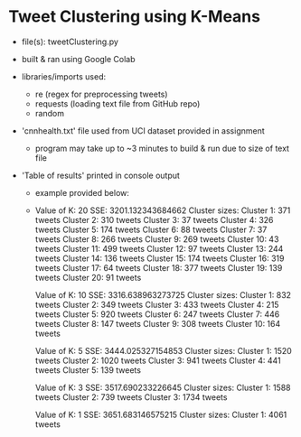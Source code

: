 # Tweet Clustering using K-Means

- file(s): tweetClustering.py

- built & ran using Google Colab

- libraries/imports used:
    - re (regex for preprocessing tweets)
    - requests (loading text file from GitHub repo)
    - random 

- 'cnnhealth.txt' file used from UCI dataset provided in assignment
    - program may take up to ~3 minutes to build & run due to size of text file

- 'Table of results' printed in console output
    - example provided below:

    - Value of K: 20
      SSE: 3201.132343684662
      Cluster sizes:
        Cluster 1: 371 tweets
        Cluster 2: 310 tweets
        Cluster 3: 37 tweets
        Cluster 4: 326 tweets
        Cluster 5: 174 tweets
        Cluster 6: 88 tweets
        Cluster 7: 37 tweets
        Cluster 8: 266 tweets
        Cluster 9: 269 tweets
        Cluster 10: 43 tweets
        Cluster 11: 499 tweets
        Cluster 12: 97 tweets
        Cluster 13: 244 tweets
        Cluster 14: 136 tweets
        Cluster 15: 174 tweets
        Cluster 16: 319 tweets
        Cluster 17: 64 tweets
        Cluster 18: 377 tweets
        Cluster 19: 139 tweets
        Cluster 20: 91 tweets
      
      Value of K: 10
      SSE: 3316.638963273725
      Cluster sizes:
        Cluster 1: 832 tweets
        Cluster 2: 349 tweets
        Cluster 3: 433 tweets
        Cluster 4: 215 tweets
        Cluster 5: 920 tweets
        Cluster 6: 247 tweets
        Cluster 7: 446 tweets
        Cluster 8: 147 tweets
        Cluster 9: 308 tweets
        Cluster 10: 164 tweets
      
      Value of K: 5
      SSE: 3444.025327154853
      Cluster sizes:
        Cluster 1: 1520 tweets
        Cluster 2: 1020 tweets
        Cluster 3: 941 tweets
        Cluster 4: 441 tweets
        Cluster 5: 139 tweets
      
      Value of K: 3
      SSE: 3517.690233226645
      Cluster sizes:
        Cluster 1: 1588 tweets
        Cluster 2: 739 tweets
        Cluster 3: 1734 tweets

      Value of K: 1
      SSE: 3651.683146575215
      Cluster sizes:
        Cluster 1: 4061 tweets
